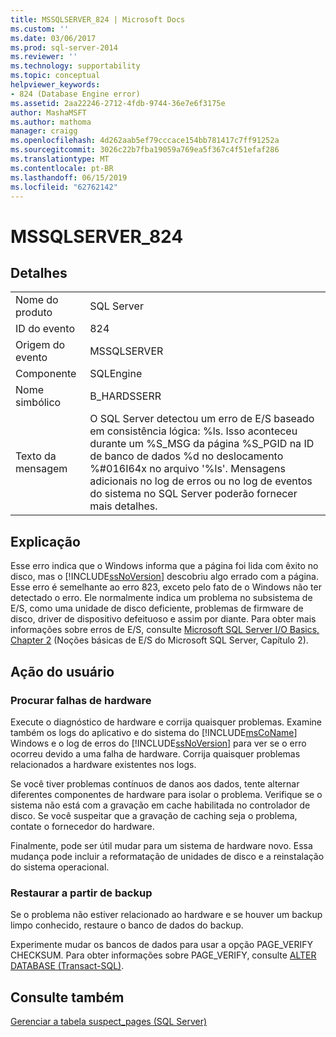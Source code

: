 ```yaml
---
title: MSSQLSERVER_824 | Microsoft Docs
ms.custom: ''
ms.date: 03/06/2017
ms.prod: sql-server-2014
ms.reviewer: ''
ms.technology: supportability
ms.topic: conceptual
helpviewer_keywords:
- 824 (Database Engine error)
ms.assetid: 2aa22246-2712-4fdb-9744-36e7e6f3175e
author: MashaMSFT
ms.author: mathoma
manager: craigg
ms.openlocfilehash: 4d262aab5ef79cccace154bb781417c7ff91252a
ms.sourcegitcommit: 3026c22b7fba19059a769ea5f367c4f51efaf286
ms.translationtype: MT
ms.contentlocale: pt-BR
ms.lasthandoff: 06/15/2019
ms.locfileid: "62762142"
---
```

# <a name="mssqlserver824"></a>MSSQLSERVER_824
    
## <a name="details"></a>Detalhes  
  
|||  
|-|-|  
|Nome do produto|SQL Server|  
|ID do evento|824|  
|Origem do evento|MSSQLSERVER|  
|Componente|SQLEngine|  
|Nome simbólico|B_HARDSSERR|  
|Texto da mensagem|O SQL Server detectou um erro de E/S baseado em consistência lógica: %ls. Isso aconteceu durante um %S_MSG da página %S_PGID na ID de banco de dados %d no deslocamento %#016I64x no arquivo '%ls'.  Mensagens adicionais no log de erros ou no log de eventos do sistema no SQL Server poderão fornecer mais detalhes.|  
  
## <a name="explanation"></a>Explicação  
 Esse erro indica que o Windows informa que a página foi lida com êxito no disco, mas o [!INCLUDE[ssNoVersion](../../includes/ssnoversion-md.md)] descobriu algo errado com a página. Esse erro é semelhante ao erro 823, exceto pelo fato de o Windows não ter detectado o erro. Ele normalmente indica um problema no subsistema de E/S, como uma unidade de disco deficiente, problemas de firmware de disco, driver de dispositivo defeituoso e assim por diante. Para obter mais informações sobre erros de E/S, consulte [Microsoft SQL Server I/O Basics, Chapter 2](/previous-versions/sql/sql-server-2005/administrator/cc917726(v=technet.10)) (Noções básicas de E/S do Microsoft SQL Server, Capítulo 2).  
  
## <a name="user-action"></a>Ação do usuário  
  
### <a name="look-for-hardware-failure"></a>Procurar falhas de hardware  
 Execute o diagnóstico de hardware e corrija quaisquer problemas. Examine também os logs do aplicativo e do sistema do [!INCLUDE[msCoName](../../includes/msconame-md.md)] Windows e o log de erros do [!INCLUDE[ssNoVersion](../../includes/ssnoversion-md.md)] para ver se o erro ocorreu devido a uma falha de hardware. Corrija quaisquer problemas relacionados a hardware existentes nos logs.  
  
 Se você tiver problemas contínuos de danos aos dados, tente alternar diferentes componentes de hardware para isolar o problema. Verifique se o sistema não está com a gravação em cache habilitada no controlador de disco. Se você suspeitar que a gravação de caching seja o problema, contate o fornecedor do hardware.  
  
 Finalmente, pode ser útil mudar para um sistema de hardware novo. Essa mudança pode incluir a reformatação de unidades de disco e a reinstalação do sistema operacional.  
  
### <a name="restore-from-backup"></a>Restaurar a partir de backup  
 Se o problema não estiver relacionado ao hardware e se houver um backup limpo conhecido, restaure o banco de dados do backup.  
  
 Experimente mudar os bancos de dados para usar a opção PAGE_VERIFY CHECKSUM. Para obter informações sobre PAGE_VERIFY, consulte [ALTER DATABASE &#40;Transact-SQL&#41;](/sql/t-sql/statements/alter-database-transact-sql).  
  
## <a name="see-also"></a>Consulte também  
 [Gerenciar a tabela suspect_pages &#40;SQL Server&#41;](../backup-restore/manage-the-suspect-pages-table-sql-server.md)  
  
  
